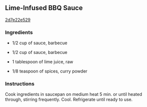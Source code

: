 ## Lime-Infused BBQ Sauce

[2d7e22e529](http://www.kraftrecipes.com/recipes/lime-infused-bbq-sauce-133440.aspx)

### Ingredients

 - 1/2 cup of sauce, barbecue

 - 1/2 cup of sauce, barbecue

 - 1 tablespoon of lime juice, raw

 - 1/8 teaspoon of spices, curry powder

### Instructions

Cook ingredients in saucepan on medium heat 5 min. or until heated through, stirring frequently. Cool. Refrigerate until ready to use.